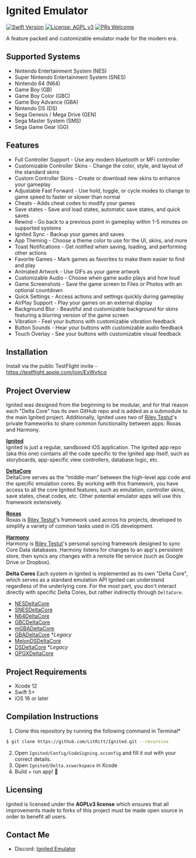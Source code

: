 # Ignited Emulator

[![Swift Version](https://img.shields.io/badge/swift-5.0-orange.svg)](https://swift.org/)
[![License: AGPL v3](https://img.shields.io/badge/License-AGPL%20v3-blue.svg)](https://www.gnu.org/licenses/agpl-3.0)
[![PRs Welcome](https://img.shields.io/badge/PRs-welcome-brightgreen.svg?style=flat-square)](http://makeapullrequest.com)

A feature packed and customizable emulator made for the modern era.

## Supported Systems
- Nintendo Entertainment System (NES)
- Super Nintendo Entertainment System (SNES)
- Nintendo 64 (N64)
- Game Boy (GB)
- Game Boy Color (GBC)
- Game Boy Advance (GBA)
- Nintendo DS (DS)
- Sega Genesis / Mega Drive (GEN)
- Sega Master System (SMS)
- Sega Game Gear (GG)

## Features

- Full Controller Support - Use any modern bluetooth or MFi controller
- Customizable Controller Skins - Change the color, style, and layout of the standard skins
- Custom Controller Skins - Create or download new skins to enhance your gameplay
- Adjustable Fast Forward - Use hold, toggle, or cycle modes to change to game speed to faster or slower than normal
- Cheats - Adds cheat codes to modify your games
- Save states - Save and load states, automatic save states, and quick saves
- Rewind - Go back to a previous point in gameplay within 1-5 minutes on supported systems
- Ignited Sync - Backup your games and saves
- App Theming - Choose a theme color to use for the UI, skins, and more
- Toast Notifications - Get notified when saving, loading, and performing other actions
- Favorite Games - Mark games as favorites to make them easier to find and play
- Animated Artwork - Use GIFs as your game artwork
- Customizable Audio - Choose when game audio plays and how loud
- Game Screenshots - Save the game screen to Files or Photos with an optional countdown
- Quick Settings - Access actions and settings quickly during gameplay
- AirPlay Support - Play your games on an external display
- Background Blur - Beautiful and customizable background for skins featuring a blurring version of the game screen
- Vibration - Feel your buttons with customizable vibration feedback
- Button Sounds - Hear your buttons with customizable audio feedback
- Touch Overlay - See your buttons with customizable visual feedback

## Installation

Install via the public TestFlight invite - https://testflight.apple.com/join/ExWvtjcq

## Project Overview

Ignited was designed from the beginning to be modular, and for that reason each "Delta Core" has its own GitHub repo and is added as a submodule to the main Ignited project. Additionally, Ignited uses two of [Riley Testut](https://github.com/rileytestut)'s private frameworks to share common functionality between apps: Roxas and Harmony.

[**Ignited**](https://github.com/LitRitt/Ignited)  
Ignited is just a regular, sandboxed iOS application. The Ignited app repo (aka this one) contains all the code specific to the Ignited app itself, such as storyboards, app-specific view controllers, database logic, etc.

[**DeltaCore**](https://github.com/LitRitt/DeltaCore)  
DeltaCore serves as the “middle-man” between the high-level app code and the specific emulation cores. By working with this framework, you have access to all the core Ignited features, such as emulation, controller skins, save states, cheat codes, etc. Other potential emulator apps will use this framework extensively.

[**Roxas**](https://github.com/LitRitt/Roxas)    
Roxas is [Riley Testut](https://github.com/rileytestut)'s framework used across his projects, developed to simplify a variety of common tasks used in iOS development.

[**Harmony**](https://github.com/LitRitt/Harmony)   
Harmony is [Riley Testut](https://github.com/rileytestut)'s personal syncing framework designed to sync Core Data databases. Harmony listens for changes to an app's persistent store, then syncs any changes with a remote file service (such as Google Drive or Dropbox).

**Delta Cores**
Each system in Ignited is implemented as its own "Delta Core", which serves as a standard emulation API Ignited can understand regardless of the underlying core. For the most part, you don't interact directly with specific Delta Cores, but rather indirectly through `DeltaCore`.

- [NESDeltaCore](https://github.com/LitRitt/NESDeltaCore)
- [SNESDeltaCore](https://github.com/LitRitt/SNESDeltaCore)
- [N64DeltaCore](https://github.com/LitRitt/N64DeltaCore)
- [GBCDeltaCore](https://github.com/LitRitt/GBCDeltaCore)
- [mGBADeltaCore](https://github.com/LitRitt/mGBADeltaCore)
- [GBADeltaCore](https://github.com/LitRitt/GBADeltaCore) **Legacy*
- [MelonDSDeltaCore](https://github.com/LitRitt/MelonDSDeltaCore)
- [DSDeltaCore](https://github.com/LitRitt/DSDeltaCore) **Legacy*
- [GPGXDeltaCore](https://github.com/LitRitt/GPGXDeltaCore)

## Project Requirements

- Xcode 12
- Swift 5+
- iOS 16 or later

## Compilation Instructions

1. Clone this repository by running the following command in Terminal*  
```bash
$ git clone https://github.com/LitRitt/Ignited.git --recursive
```  
2. Open `Ignited/Config/CodeSigning.xcconfig` and fill it out with your correct details.
3. Open `Ignited/Delta.xcworkspace` in Xcode
4. Build + run app! 🎉

## Licensing

Ignited is licensed under the **AGPLv3 license** which ensures that all improvements made to forks of this project must be made open source in order to benefit all users.

## Contact Me

* Discord: [Ignited Emulator](https://discord.gg/qEtKFJt5dR)
